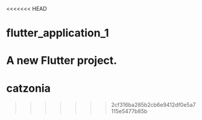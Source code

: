 <<<<<<< HEAD
# flutter_application_1

A new Flutter project.
=======
# catzonia
>>>>>>> 2cf316ba285b2cb6e9412df0e5a7115e5477b85b
